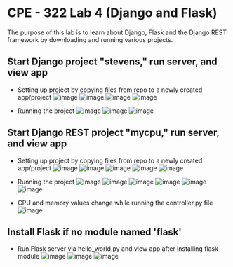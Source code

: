 # CPE - 322 Lab 4 (Django and Flask)
The purpose of this lab is to learn about Django, Flask and the Django REST framework by downloading and running various projects.

## Start Django project "stevens," run server, and view app 
- Setting up project by copying files from repo to a newly created app/project
![image](https://github.com/h-pyo/cpe-322/assets/89234087/f8d1f741-024d-4efa-b94a-ba901f5a58f2)
![image](https://github.com/h-pyo/cpe-322/assets/89234087/24fe0573-701f-4a1e-85e7-633627399bb2)
![image](https://github.com/h-pyo/cpe-322/assets/89234087/47a8c645-e8c8-4050-93a6-4162df5f7631)
![image](https://github.com/h-pyo/cpe-322/assets/89234087/ba1d0847-61cd-43ed-b0b1-4d0bafa053c3)

- Running the project
![image](https://github.com/h-pyo/cpe-322/assets/89234087/abbbb7a7-4011-4ffd-9cdb-56c31efa5749)
![image](https://github.com/h-pyo/cpe-322/assets/89234087/f6eff976-e1c0-424a-ac67-94e0b45353ed)
![image](https://github.com/h-pyo/cpe-322/assets/89234087/420fdc7f-67ae-4984-8550-7a2099483721)

## Start Django REST project "mycpu," run server, and view app
- Setting up project by copying files from repo to a newly created app/project
![image](https://github.com/h-pyo/cpe-322/assets/89234087/dab483a2-b119-436a-a466-c9f8205ab585)
![image](https://github.com/h-pyo/cpe-322/assets/89234087/7f6b812b-aa7c-4083-b91f-d008205214c3)
![image](https://github.com/h-pyo/cpe-322/assets/89234087/8c0b7177-108f-4ee5-9319-f4bccfcb72b9)
![image](https://github.com/h-pyo/cpe-322/assets/89234087/fe663d51-f376-40e0-92f4-b14fd438e80e)
![image](https://github.com/h-pyo/cpe-322/assets/89234087/ad76ba37-68fa-456e-bb9a-a633d28126c8)

- Running the project
![image](https://github.com/h-pyo/cpe-322/assets/89234087/c2f203b2-ec92-4c80-bc9b-c44487c10e05)
![image](https://github.com/h-pyo/cpe-322/assets/89234087/46c43c57-050f-4d08-add6-c454971f0465)
![image](https://github.com/h-pyo/cpe-322/assets/89234087/13cb9904-fad0-40cf-9070-9614136857ef)
![image](https://github.com/h-pyo/cpe-322/assets/89234087/321032e3-fb3a-4d81-9a32-adbe8c513ce2)
![image](https://github.com/h-pyo/cpe-322/assets/89234087/d0686ba2-c6b1-4d75-8b67-364e8b42a460)
![image](https://github.com/h-pyo/cpe-322/assets/89234087/c86c944a-7fb4-4e4b-9b61-23983b4c2b64)
- CPU and memory values change while running the controller.py file
![image](https://github.com/h-pyo/cpe-322/assets/89234087/dcc33135-7c00-4e9b-a660-02da6f06985b)

## Install Flask if no module named 'flask'
- Run Flask server via hello_world.py and view app after installing flask module
![image](https://github.com/h-pyo/cpe-322/assets/89234087/66a60231-120a-4971-ade6-46c2111c3883)
![image](https://github.com/h-pyo/cpe-322/assets/89234087/9fd737fe-e028-42e0-8aee-c4d74cf12155)
![image](https://github.com/h-pyo/cpe-322/assets/89234087/90063831-ff30-4f31-943c-49093b19a4ba)
